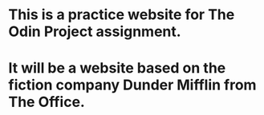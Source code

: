 # This is a practice website for The Odin Project assignment. 
# It will be a website based on the fiction company Dunder Mifflin from The Office.